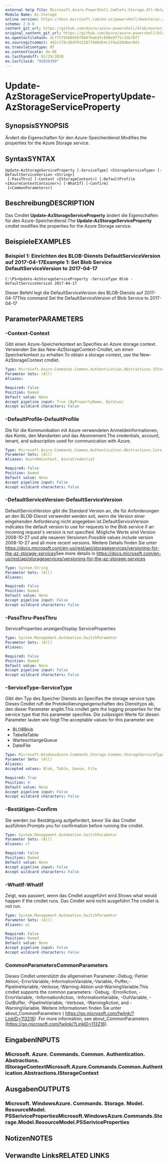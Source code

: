 ```yaml
---
external help file: Microsoft.Azure.PowerShell.Cmdlets.Storage.dll-Help.xml
Module Name: Az.Storage
online version: https://docs.microsoft.com/en-us/powershell/module/az.storage/update-azstorageserviceproperty
schema: 2.0.0
content_git_url: https://github.com/Azure/azure-powershell/blob/master/src/Storage/Storage.Management/help/Update-AzStorageServiceProperty.md
original_content_git_url: https://github.com/Azure/azure-powershell/blob/master/src/Storage/Storage.Management/help/Update-AzStorageServiceProperty.md
ms.openlocfilehash: dc7f579366956f8447ba64fc898e97f5c33b70f7
ms.sourcegitcommit: 4d2c178cd6df9151877b08d54c1f4a228dbec9d1
ms.translationtype: MT
ms.contentlocale: de-DE
ms.lasthandoff: 01/29/2020
ms.locfileid: "93826399"
---
```

# <span data-ttu-id="92db4-101">Update-AzStorageServiceProperty</span><span class="sxs-lookup"><span data-stu-id="92db4-101">Update-AzStorageServiceProperty</span></span>

## <span data-ttu-id="92db4-102">Synopsis</span><span class="sxs-lookup"><span data-stu-id="92db4-102">SYNOPSIS</span></span>
<span data-ttu-id="92db4-103">Ändert die Eigenschaften für den Azure-Speicherdienst.</span><span class="sxs-lookup"><span data-stu-id="92db4-103">Modifies the properties for the Azure Storage service.</span></span>

## <span data-ttu-id="92db4-104">Syntax</span><span class="sxs-lookup"><span data-stu-id="92db4-104">SYNTAX</span></span>

```
Update-AzStorageServiceProperty [-ServiceType] <StorageServiceType> [-DefaultServiceVersion <String>]
 [-PassThru] [-Context <IStorageContext>] [-DefaultProfile <IAzureContextContainer>] [-WhatIf] [-Confirm]
 [<CommonParameters>]
```

## <span data-ttu-id="92db4-105">Beschreibung</span><span class="sxs-lookup"><span data-stu-id="92db4-105">DESCRIPTION</span></span>
<span data-ttu-id="92db4-106">Das Cmdlet **Update-AzStorageServiceProperty** ändert die Eigenschaften für den Azure-Speicherdienst.</span><span class="sxs-lookup"><span data-stu-id="92db4-106">The **Update-AzStorageServiceProperty** cmdlet modifies the properties for the Azure Storage service.</span></span>

## <span data-ttu-id="92db4-107">Beispiele</span><span class="sxs-lookup"><span data-stu-id="92db4-107">EXAMPLES</span></span>

### <span data-ttu-id="92db4-108">Beispiel 1: Einrichten des BLOB-Diensts DefaultServiceVersion auf 2017-04-17</span><span class="sxs-lookup"><span data-stu-id="92db4-108">Example 1: Set Blob Service DefaultServiceVersion to 2017-04-17</span></span>
```
C:\PS>Update-AzStorageServiceProperty -ServiceType Blob -DefaultServiceVersion 2017-04-17
```

<span data-ttu-id="92db4-109">Dieser Befehl legt die DefaultServiceVersion des BLOB-Diensts auf 2017-04-17</span><span class="sxs-lookup"><span data-stu-id="92db4-109">This command Set the DefaultServiceVersion of Blob Service to 2017-04-17</span></span>

## <span data-ttu-id="92db4-110">Parameter</span><span class="sxs-lookup"><span data-stu-id="92db4-110">PARAMETERS</span></span>

### <span data-ttu-id="92db4-111">-Context</span><span class="sxs-lookup"><span data-stu-id="92db4-111">-Context</span></span>
<span data-ttu-id="92db4-112">Gibt einen Azure-Speicherkontext an.</span><span class="sxs-lookup"><span data-stu-id="92db4-112">Specifies an Azure storage context.</span></span>
<span data-ttu-id="92db4-113">Verwenden Sie das New-AzStorageContext-Cmdlet, um einen Speicherkontext zu erhalten.</span><span class="sxs-lookup"><span data-stu-id="92db4-113">To obtain a storage context, use the New-AzStorageContext cmdlet.</span></span>

```yaml
Type: Microsoft.Azure.Commands.Common.Authentication.Abstractions.IStorageContext
Parameter Sets: (All)
Aliases:

Required: False
Position: Named
Default value: None
Accept pipeline input: True (ByPropertyName, ByValue)
Accept wildcard characters: False
```

### <span data-ttu-id="92db4-114">-DefaultProfile</span><span class="sxs-lookup"><span data-stu-id="92db4-114">-DefaultProfile</span></span>
<span data-ttu-id="92db4-115">Die für die Kommunikation mit Azure verwendeten Anmeldeinformationen, das Konto, den Mandanten und das Abonnement.</span><span class="sxs-lookup"><span data-stu-id="92db4-115">The credentials, account, tenant, and subscription used for communication with Azure.</span></span>

```yaml
Type: Microsoft.Azure.Commands.Common.Authentication.Abstractions.Core.IAzureContextContainer
Parameter Sets: (All)
Aliases: AzureRmContext, AzureCredential

Required: False
Position: Named
Default value: None
Accept pipeline input: False
Accept wildcard characters: False
```

### <span data-ttu-id="92db4-116">-DefaultServiceVersion</span><span class="sxs-lookup"><span data-stu-id="92db4-116">-DefaultServiceVersion</span></span>
<span data-ttu-id="92db4-117">DefaultServiceVersion gibt die Standard Version an, die für Anforderungen an den BLOB-Dienst verwendet werden soll, wenn die Version einer eingehenden Anforderung nicht angegeben ist.</span><span class="sxs-lookup"><span data-stu-id="92db4-117">DefaultServiceVersion indicates the default version to use for requests to the Blob service if an incoming request's version is not specified.</span></span> <span data-ttu-id="92db4-118">Mögliche Werte sind Version 2008-10-27 und alle neueren Versionen.</span><span class="sxs-lookup"><span data-stu-id="92db4-118">Possible values include version 2008-10-27 and all more recent versions.</span></span> <span data-ttu-id="92db4-119">Weitere Details finden Sie unter https://docs.microsoft.com/en-us/rest/api/storageservices/versioning-for-the-az-storage-services</span><span class="sxs-lookup"><span data-stu-id="92db4-119">See more details in https://docs.microsoft.com/en-us/rest/api/storageservices/versioning-for-the-az-storage-services</span></span>

```yaml
Type: System.String
Parameter Sets: (All)
Aliases:

Required: False
Position: Named
Default value: None
Accept pipeline input: False
Accept wildcard characters: False
```

### <span data-ttu-id="92db4-120">-PassThru</span><span class="sxs-lookup"><span data-stu-id="92db4-120">-PassThru</span></span>
<span data-ttu-id="92db4-121">ServiceProperties anzeigen</span><span class="sxs-lookup"><span data-stu-id="92db4-121">Display ServiceProperties</span></span>

```yaml
Type: System.Management.Automation.SwitchParameter
Parameter Sets: (All)
Aliases:

Required: False
Position: Named
Default value: None
Accept pipeline input: False
Accept wildcard characters: False
```

### <span data-ttu-id="92db4-122">-ServiceType</span><span class="sxs-lookup"><span data-stu-id="92db4-122">-ServiceType</span></span>
<span data-ttu-id="92db4-123">Gibt den Typ des Speicher Diensts an.</span><span class="sxs-lookup"><span data-stu-id="92db4-123">Specifies the storage service type.</span></span>
<span data-ttu-id="92db4-124">Dieses Cmdlet ruft die Protokollierungseigenschaften des Diensttyps ab, den dieser Parameter angibt.</span><span class="sxs-lookup"><span data-stu-id="92db4-124">This cmdlet gets the logging properties for the service type that this parameter specifies.</span></span>
<span data-ttu-id="92db4-125">Die zulässigen Werte für diesen Parameter lauten wie folgt:</span><span class="sxs-lookup"><span data-stu-id="92db4-125">The acceptable values for this parameter are:</span></span>
- <span data-ttu-id="92db4-126">BLOB</span><span class="sxs-lookup"><span data-stu-id="92db4-126">Blob</span></span> 
- <span data-ttu-id="92db4-127">Tabelle</span><span class="sxs-lookup"><span data-stu-id="92db4-127">Table</span></span>
- <span data-ttu-id="92db4-128">Warteschlange</span><span class="sxs-lookup"><span data-stu-id="92db4-128">Queue</span></span>
- <span data-ttu-id="92db4-129">Datei</span><span class="sxs-lookup"><span data-stu-id="92db4-129">File</span></span>

```yaml
Type: Microsoft.WindowsAzure.Commands.Storage.Common.StorageServiceType
Parameter Sets: (All)
Aliases:
Accepted values: Blob, Table, Queue, File

Required: True
Position: 0
Default value: None
Accept pipeline input: False
Accept wildcard characters: False
```

### <span data-ttu-id="92db4-130">-Bestätigen</span><span class="sxs-lookup"><span data-stu-id="92db4-130">-Confirm</span></span>
<span data-ttu-id="92db4-131">Sie werden zur Bestätigung aufgefordert, bevor Sie das Cmdlet ausführen.</span><span class="sxs-lookup"><span data-stu-id="92db4-131">Prompts you for confirmation before running the cmdlet.</span></span>

```yaml
Type: System.Management.Automation.SwitchParameter
Parameter Sets: (All)
Aliases: cf

Required: False
Position: Named
Default value: None
Accept pipeline input: False
Accept wildcard characters: False
```

### <span data-ttu-id="92db4-132">-WhatIf</span><span class="sxs-lookup"><span data-stu-id="92db4-132">-WhatIf</span></span>
<span data-ttu-id="92db4-133">Zeigt, was passiert, wenn das Cmdlet ausgeführt wird.</span><span class="sxs-lookup"><span data-stu-id="92db4-133">Shows what would happen if the cmdlet runs.</span></span> <span data-ttu-id="92db4-134">Das Cmdlet wird nicht ausgeführt.</span><span class="sxs-lookup"><span data-stu-id="92db4-134">The cmdlet is not run.</span></span>

```yaml
Type: System.Management.Automation.SwitchParameter
Parameter Sets: (All)
Aliases: wi

Required: False
Position: Named
Default value: None
Accept pipeline input: False
Accept wildcard characters: False
```

### <span data-ttu-id="92db4-135">CommonParameters</span><span class="sxs-lookup"><span data-stu-id="92db4-135">CommonParameters</span></span>
<span data-ttu-id="92db4-136">Dieses Cmdlet unterstützt die allgemeinen Parameter:-Debug,-Fehler Aktion,-ErrorVariable,-InformationVariable,-Variable,-Puffer,-PipelineVariable,-Verbose,-Warning-Aktion und-WarningVariable.</span><span class="sxs-lookup"><span data-stu-id="92db4-136">This cmdlet supports the common parameters: -Debug, -ErrorAction, -ErrorVariable, -InformationAction, -InformationVariable, -OutVariable, -OutBuffer, -PipelineVariable, -Verbose, -WarningAction, and -WarningVariable.</span></span> <span data-ttu-id="92db4-137">Weitere Informationen finden Sie unter about_CommonParameters ( https://go.microsoft.com/fwlink/?LinkID=113216) .</span><span class="sxs-lookup"><span data-stu-id="92db4-137">For more information, see about_CommonParameters (https://go.microsoft.com/fwlink/?LinkID=113216).</span></span>

## <span data-ttu-id="92db4-138">Eingaben</span><span class="sxs-lookup"><span data-stu-id="92db4-138">INPUTS</span></span>

### <span data-ttu-id="92db4-139">Microsoft. Azure. Commands. Common. Authentication. Abstractions. IStorageContext</span><span class="sxs-lookup"><span data-stu-id="92db4-139">Microsoft.Azure.Commands.Common.Authentication.Abstractions.IStorageContext</span></span>

## <span data-ttu-id="92db4-140">Ausgaben</span><span class="sxs-lookup"><span data-stu-id="92db4-140">OUTPUTS</span></span>

### <span data-ttu-id="92db4-141">Microsoft. WindowsAzure. Commands. Storage. Model. ResourceModel. PSSeriviceProperties</span><span class="sxs-lookup"><span data-stu-id="92db4-141">Microsoft.WindowsAzure.Commands.Storage.Model.ResourceModel.PSSeriviceProperties</span></span>

## <span data-ttu-id="92db4-142">Notizen</span><span class="sxs-lookup"><span data-stu-id="92db4-142">NOTES</span></span>

## <span data-ttu-id="92db4-143">Verwandte Links</span><span class="sxs-lookup"><span data-stu-id="92db4-143">RELATED LINKS</span></span>
